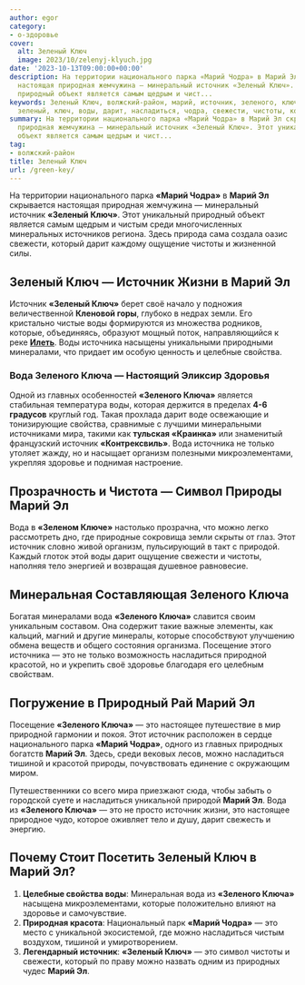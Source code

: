 ```yaml
---
author: egor
category:
- о-здоровье
cover:
  alt: Зеленый Ключ
  image: 2023/10/zelenyj-klyuch.jpg
date: '2023-10-13T09:00:00+00:00'
description: На территории национального парка «Марий Чодра» в Марий Эл скрывается
  настоящая природная жемчужина — минеральный источник «Зеленый Ключ». Этот уникальный
  природный объект является самым щедрым и чист...
keywords: Зеленый Ключ, волжский-район, марий, источник, зеленого, ключа, вода, это,
  зеленый, ключ, воды, дарит, насладиться, чодра, свежести, чистоты, которые
summary: На территории национального парка «Марий Чодра» в Марий Эл скрывается настоящая
  природная жемчужина — минеральный источник «Зеленый Ключ». Этот уникальный природный
  объект является самым щедрым и чист...
tag:
- волжский-район
title: Зеленый Ключ
url: /green-key/
---
```


На территории национального парка **«Марий Чодра»** в **Марий Эл** скрывается настоящая природная жемчужина — минеральный источник **«Зеленый Ключ»**. Этот уникальный природный объект является самым щедрым и чистым среди многочисленных минеральных источников региона. Здесь природа сама создала оазис свежести, который дарит каждому ощущение чистоты и жизненной силы.

## Зеленый Ключ — Источник Жизни в Марий Эл

Источник **«Зеленый Ключ»** берет своё начало у подножия величественной **Кленовой горы**, глубоко в недрах земли. Его кристально чистые воды формируются из множества родников, которые, объединяясь, образуют мощный поток, направляющийся к реке [**Илеть**](/zhivaya-ilet-reka-chto-ne-zamerzaet-v-zimnij-stuzhu/). Воды источника насыщены уникальными природными минералами, что придает им особую ценность и целебные свойства.

### Вода Зеленого Ключа — Настоящий Эликсир Здоровья

Одной из главных особенностей **«Зеленого Ключа»** является стабильная температура воды, которая держится в пределах **4-6 градусов** круглый год. Такая прохлада дарит воде освежающие и тонизирующие свойства, сравнимые с лучшими минеральными источниками мира, такими как **тульская «Краинка»** или знаменитый французский источник **«Контрексвиль»**. Вода источника не только утоляет жажду, но и насыщает организм полезными микроэлементами, укрепляя здоровье и поднимая настроение.

## Прозрачность и Чистота — Символ Природы Марий Эл

Вода в **«Зеленом Ключе»** настолько прозрачна, что можно легко рассмотреть дно, где природные сокровища земли скрыты от глаз. Этот источник словно живой организм, пульсирующий в такт с природой. Каждый глоток этой воды дарит ощущение свежести и чистоты, наполняя тело энергией и возвращая душевное равновесие.

## Минеральная Составляющая Зеленого Ключа

Богатая минералами вода **«Зеленого Ключа»** славится своим уникальным составом. Она содержит такие важные элементы, как кальций, магний и другие минералы, которые способствуют улучшению обмена веществ и общего состояния организма. Посещение этого источника — это не только возможность насладиться природной красотой, но и укрепить своё здоровье благодаря его целебным свойствам.

## Погружение в Природный Рай Марий Эл

Посещение **«Зеленого Ключа»** — это настоящее путешествие в мир природной гармонии и покоя. Этот источник расположен в сердце национального парка **«Марий Чодра»**, одного из главных природных богатств **Марий Эл**. Здесь, среди вековых лесов, можно насладиться тишиной и красотой природы, почувствовать единение с окружающим миром.

Путешественники со всего мира приезжают сюда, чтобы забыть о городской суете и насладиться уникальной природой **Марий Эл**. Вода из **«Зеленого Ключа»** — это не просто источник жизни, это настоящее природное чудо, которое оживляет тело и душу, дарит свежесть и энергию.

## Почему Стоит Посетить Зеленый Ключ в Марий Эл?

1. **Целебные свойства воды**: Минеральная вода из **«Зеленого Ключа»** насыщена микроэлементами, которые положительно влияют на здоровье и самочувствие.
1. **Природная красота**: Национальный парк **«Марий Чодра»** — это место с уникальной экосистемой, где можно насладиться чистым воздухом, тишиной и умиротворением.
1. **Легендарный источник**: **«Зеленый Ключ»** — это символ чистоты и свежести, который по праву можно назвать одним из природных чудес **Марий Эл**.